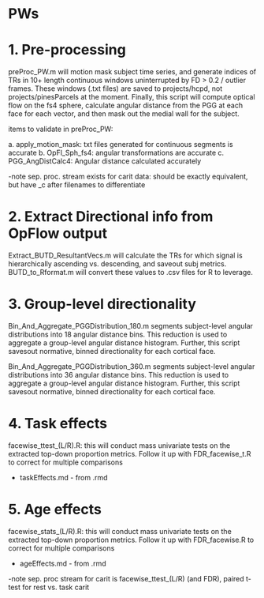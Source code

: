 # PWs

# 1. Pre-processing
preProc_PW.m will motion mask subject time series, and generate indices of TRs in 10+ length continuous windows uninterrupted by FD > 0.2 / outlier frames. These windows (.txt files) are saved to projects/hcpd, not projects/pinesParcels at the moment. Finally, this script will compute optical flow on the fs4 sphere, calculate angular distance from the PGG at each face for each vector, and then mask out the medial wall for the subject.

items to validate in preProc_PW:

a. apply_motion_mask: txt files generated for continuous segments is accurate
b. OpFl_Sph_fs4: angular transformations are accurate
c. PGG_AngDistCalc4: Angular distance calculated accurately

 -note sep. proc. stream exists for carit data: should be exactly equivalent, but have _c after filenames to differentiate

# 2. Extract Directional info from OpFlow output
Extract_BUTD_ResultantVecs.m will calculate the TRs for which signal is hierarchically ascending vs. descending, and saveout subj metrics. BUTD_to_Rformat.m will convert these values to .csv files for R to leverage.

# 3. Group-level directionality

Bin_And_Aggregate_PGGDistribution_180.m segments subject-level angular distributions into 18 angular distance bins. This reduction is used to aggregate a group-level angular distance histogram. Further, this script savesout normative, binned directionality for each cortical face.

Bin_And_Aggregate_PGGDistribution_360.m segments subject-level angular distributions into 36 angular distance bins. This reduction is used to aggregate a group-level angular distance histogram. Further, this script savesout normative, binned directionality for each cortical face.

# 4. Task effects

facewise_ttest_(L/R).R: this will conduct mass univariate tests on the extracted top-down proportion metrics. Follow it up with FDR_facewise_t.R to correct for multiple comparisons

- taskEffects.md - from .rmd

# 5. Age effects

facewise_stats_(L/R).R: this will conduct mass univariate tests on the extracted top-down proportion metrics. Follow it up with FDR_facewise.R to correct for multiple comparisons
 
- ageEffects.md - from .rmd

-note sep. proc stream for carit is facewise_ttest_(L/R) (and FDR), paired t-test for rest vs. task carit















